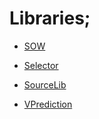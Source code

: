 Libraries;
==========

- [SOW][1]
- [Selector][2]
- [SourceLib][3]
- [VPrediction][4]

  [1]: https://github.com/LegendBot/Scripts/blob/master/Common/SOW.lua
  [2]: https://github.com/LegendBot/Scripts/blob/master/Common/Selector.lua
  [3]: https://github.com/LegendBot/Scripts/blob/master/Common/SourceLib.lua
  [4]: https://github.com/LegendBot/Scripts/blob/master/Common/VPrediction.lua

